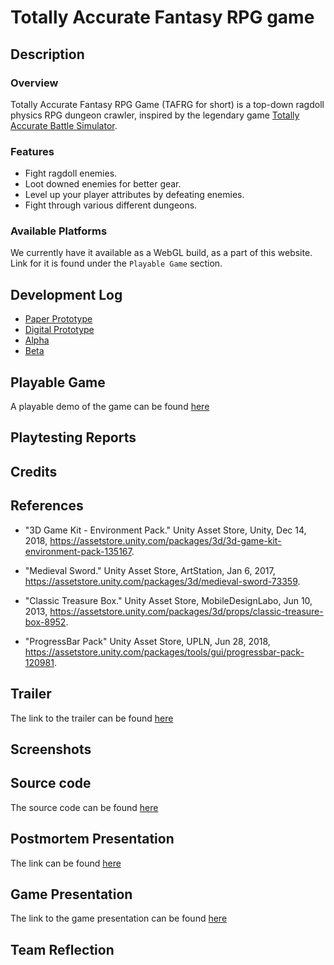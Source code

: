 # Totally Accurate Fantasy RPG game 

## Description 

### Overview

Totally Accurate Fantasy RPG Game (TAFRG for short) is a top-down ragdoll physics RPG dungeon crawler, inspired by the legendary game [Totally Accurate Battle Simulator](https://store.steampowered.com/app/508440/Totally_Accurate_Battle_Simulator/).

### Features

- Fight ragdoll enemies.
- Loot downed enemies for better gear.
- Level up your player attributes by defeating enemies.
- Fight through various different dungeons.

### Available Platforms

We currently have it available as a WebGL build, as a part of this website. Link for it is found under the `Playable Game` section.

## Development Log 

- [Paper Prototype](paper-prototype.md)
- [Digital Prototype](digital-prototype.md)
- [Alpha](alpha.md)
- [Beta](beta.md)

## Playable Game 

A playable demo of the game can be found [here](game/index.md)

## Playtesting Reports 
## Credits 
## References 

- "3D Game Kit - Environment Pack." Unity Asset Store, Unity, Dec 14, 2018, 
  https://assetstore.unity.com/packages/3d/3d-game-kit-environment-pack-135167.

- "Medieval Sword." Unity Asset Store, ArtStation, Jan 6, 2017, 
  https://assetstore.unity.com/packages/3d/medieval-sword-73359.

- "Classic Treasure Box." Unity Asset Store,  MobileDesignLabo, Jun 10, 2013, 
  https://assetstore.unity.com/packages/3d/props/classic-treasure-box-8952.

- "ProgressBar Pack" Unity Asset Store, UPLN,  Jun 28, 2018, 
  https://assetstore.unity.com/packages/tools/gui/progressbar-pack-120981. 

## Trailer 

The link to the trailer can be found [here](https://www.youtube.com/watch?v=whKKnu4EENQ&feature=youtu.be)

## Screenshots
## Source code

The source code can be found [here](https://github.com/bpas247/css385-final/tree/master/src)

## Postmortem Presentation 
The link can be found [here](https://docs.google.com/presentation/d/1XOU-gSSckHWbrTYgiVhBZppNXJh7SmP0PHG-AKPbIYg/edit?usp=sharing)

## Game Presentation

The link to the game presentation can be found [here](https://docs.google.com/presentation/d/11LwOlu9JtxvXPrJWRxTnw0Drh29BH_AJ03oah1mvW6A/edit#slide=id.g5b190e6300_33_0)

## Team Reflection
